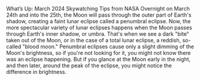 What’s Up: March 2024 Skywatching Tips from NASA 
 Overnight on March 24th and into the 25th, the Moon will pass through the outer part of Earth's shadow, creating a faint lunar eclipse called a penumbral eclipse. Now, the more spectacular variety of lunar eclipses happens when the Moon passes through Earth's inner shadow, or umbra. That's when we see a dark "bite" taken out of the Moon, or in the case of a total lunar eclipse, a reddish, so-called "blood moon." Penumbral eclipses cause only a slight dimming of the Moon's brightness, so if you're not looking for it, you might not know there was an eclipse happening. But if you glance at the Moon early in the night, and then later, around the peak of the eclipse, you might notice the difference in brightness.
